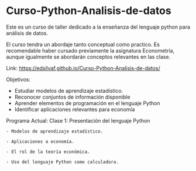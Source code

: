 # Curso-Python-Analisis-de-datos
Este es un curso de taller dedicado a la enseñanza del lenguaje python para análisis de datos.

El curso tendra un abordaje tanto conceptual como practico. Es recomendable haber cursado previamente la asignatura Econometría, aunque igualmente se abordarán conceptos relevantes en las clase.

Link: https://edsilvaf.github.io/Curso-Python-Analisis-de-datos/


Objetivos:
-	Estudiar modelos de aprendizaje estadístico.
-	Reconocer conjuntos de información disponible
-	Aprender elementos de programación en el lenguaje Python
-	Identificar aplicaciones relevantes para economía 

Programa Actual:
  Clase 1: Presentación del lenguaje Python
  
    - Modelos de aprendizaje estadístico. 
    
    - Aplicaciones a economía. 
    
    - El rol de la teoría económica. 
    
    - Uso del lenguaje Python como calculadora.     
